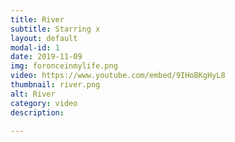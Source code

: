 ```yaml
---
title: River
subtitle: Starring x
layout: default
modal-id: 1
date: 2019-11-09
img: foronceinmylife.png
video: https://www.youtube.com/embed/9IHoBKgHyL8
thumbnail: river.png
alt: River
category: video
description: 

---
```



